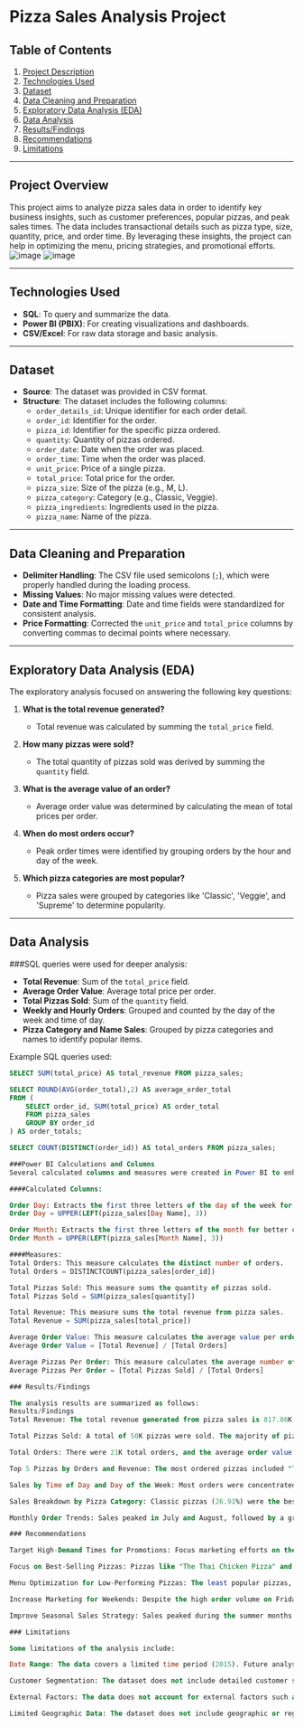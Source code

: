 # Pizza Sales Analysis Project

## Table of Contents
1. [Project Description](#project-description)
2. [Technologies Used](#technologies-used)
3. [Dataset](#dataset)
4. [Data Cleaning and Preparation](#data-cleaning-and-preparation)
5. [Exploratory Data Analysis (EDA)](#exploratory-data-analysis-eda)
6. [Data Analysis](#data-analysis)
7. [Results/Findings](#resultsfindings)
8. [Recommendations](#recommendations)
9. [Limitations](#limitations)

---

## Project Overview

This project aims to analyze pizza sales data in order to identify key business insights, such as customer preferences, popular pizzas, and peak sales times. The data includes transactional details such as pizza type, size, quantity, price, and order time. By leveraging these insights, the project can help in optimizing the menu, pricing strategies, and promotional efforts.
![image](https://github.com/user-attachments/assets/4b6d1c51-36f8-4991-adf4-5d3069ce5300)
![image](https://github.com/user-attachments/assets/a181403e-8e8b-44c0-b0b8-510322b7b94b)

---

## Technologies Used

- **SQL**: To query and summarize the data.
- **Power BI (PBIX)**: For creating visualizations and dashboards.
- **CSV/Excel**: For raw data storage and basic analysis.

---

## Dataset

- **Source**: The dataset was provided in CSV format.
- **Structure**: The dataset includes the following columns:
  - `order_details_id`: Unique identifier for each order detail.
  - `order_id`: Identifier for the order.
  - `pizza_id`: Identifier for the specific pizza ordered.
  - `quantity`: Quantity of pizzas ordered.
  - `order_date`: Date when the order was placed.
  - `order_time`: Time when the order was placed.
  - `unit_price`: Price of a single pizza.
  - `total_price`: Total price for the order.
  - `pizza_size`: Size of the pizza (e.g., M, L).
  - `pizza_category`: Category (e.g., Classic, Veggie).
  - `pizza_ingredients`: Ingredients used in the pizza.
  - `pizza_name`: Name of the pizza.

---

## Data Cleaning and Preparation

- **Delimiter Handling**: The CSV file used semicolons (`;`), which were properly handled during the loading process.
- **Missing Values**: No major missing values were detected.
- **Date and Time Formatting**: Date and time fields were standardized for consistent analysis.
- **Price Formatting**: Corrected the `unit_price` and `total_price` columns by converting commas to decimal points where necessary.

---

## Exploratory Data Analysis (EDA)

The exploratory analysis focused on answering the following key questions:
1. **What is the total revenue generated?**  
   - Total revenue was calculated by summing the `total_price` field.

2. **How many pizzas were sold?**  
   - The total quantity of pizzas sold was derived by summing the `quantity` field.

3. **What is the average value of an order?**  
   - Average order value was determined by calculating the mean of total prices per order.

4. **When do most orders occur?**  
   - Peak order times were identified by grouping orders by the hour and day of the week.

5. **Which pizza categories are most popular?**  
   - Pizza sales were grouped by categories like 'Classic', 'Veggie', and 'Supreme' to determine popularity.

---

## Data Analysis

###SQL queries were used for deeper analysis:
- **Total Revenue**: Sum of the `total_price` field.
- **Average Order Value**: Average total price per order.
- **Total Pizzas Sold**: Sum of the `quantity` field.
- **Weekly and Hourly Orders**: Grouped and counted by the day of the week and time of day.
- **Pizza Category and Name Sales**: Grouped by pizza categories and names to identify popular items.
  
Example SQL queries used:
```sql
SELECT SUM(total_price) AS total_revenue FROM pizza_sales;

SELECT ROUND(AVG(order_total),2) AS average_order_total
FROM (
    SELECT order_id, SUM(total_price) AS order_total
    FROM pizza_sales
    GROUP BY order_id
) AS order_totals;

SELECT COUNT(DISTINCT(order_id)) AS total_orders FROM pizza_sales;

###Power BI Calculations and Columns
Several calculated columns and measures were created in Power BI to enhance the analysis:

####Calculated Columns:

Order Day: Extracts the first three letters of the day of the week for easier grouping and visualization.
Order Day = UPPER(LEFT(pizza_sales[Day Name], 3))

Order Month: Extracts the first three letters of the month for better clarity in graphs.
Order Month = UPPER(LEFT(pizza_sales[Month Name], 3))

####Measures:
Total Orders: This measure calculates the distinct number of orders.
Total Orders = DISTINCTCOUNT(pizza_sales[order_id])

Total Pizzas Sold: This measure sums the quantity of pizzas sold.
Total Pizzas Sold = SUM(pizza_sales[quantity])

Total Revenue: This measure sums the total revenue from pizza sales.
Total Revenue = SUM(pizza_sales[total_price])

Average Order Value: This measure calculates the average value per order.
Average Order Value = [Total Revenue] / [Total Orders]

Average Pizzas Per Order: This measure calculates the average number of pizzas per order.
Average Pizzas Per Order = [Total Pizzas Sold] / [Total Orders]

### Results/Findings

The analysis results are summarized as follows:
Results/Findings
Total Revenue: The total revenue generated from pizza sales is 817.86K. This data indicates strong sales volume, particularly supported by higher order volumes during weekdays (Wednesday and Friday).

Total Pizzas Sold: A total of 50K pizzas were sold. The majority of pizzas sold were in the Large and Medium sizes, while smaller sizes saw significantly fewer sales. This suggests a customer preference for larger pizzas.

Total Orders: There were 21K total orders, and the average order value was calculated to be 38.31. The average order value indicates a solid pricing strategy for the business.

Top 5 Pizzas by Orders and Revenue: The most ordered pizzas included "The Classic Deluxe" and "The Hawaiian". In terms of revenue, "The Thai Chicken Pizza" and "The Barbecue Chicken Pizza" stood out as the top performers.

Sales by Time of Day and Day of the Week: Most orders were concentrated during lunch hours (12:00-14:00) and evening hours (17:00-19:00). Friday was the busiest day of the week, while Sunday had the lowest order volume.

Sales Breakdown by Pizza Category: Classic pizzas (26.91%) were the best-selling category, followed by Supreme (23.96%) and Veggie (23.96%) pizzas. This demonstrates a clear preference for Classic pizza options among customers.

Monthly Order Trends: Sales peaked in July and August, followed by a gradual decline. This indicates possible seasonal demand, which could be linked to summer promotions or events.

### Recommendations

Target High-Demand Times for Promotions: Focus marketing efforts on the high-demand hours, particularly during lunch (12:00-14:00) and dinner (17:00-19:00) times. Special promotions or discounts during these periods can further boost customer engagement and sales.

Focus on Best-Selling Pizzas: Pizzas like "The Thai Chicken Pizza" and "The Classic Deluxe" are among the top sellers. Promotions specifically for these high-performing items can drive even greater revenue. Similarly, optimizing the menu by focusing on these popular pizzas can streamline customer choices.

Menu Optimization for Low-Performing Pizzas: The least popular pizzas, such as "The Brie Carre" and "The Green Garden", could be removed from the menu or promoted differently. Menu adjustments should be considered to maximize profitability by highlighting the most popular or profitable items.

Increase Marketing for Weekends: Despite the high order volume on Fridays, weekend sales—especially on Sundays—show a significant drop. Introducing weekend-exclusive offers or family-sized meal deals could help increase sales on weekends.

Improve Seasonal Sales Strategy: Sales peaked during the summer months (July and August). Building a targeted marketing strategy to capitalize on these seasonal trends can enhance profitability. Advanced planning for inventory and promotions could further boost revenue during these peak months.

### Limitations

Some limitations of the analysis include:

Date Range: The data covers a limited time period (2015). Future analyses could benefit from a broader date range to capture long-term trends and more comprehensive insights.

Customer Segmentation: The dataset does not include detailed customer segmentation data, such as demographics or purchase behavior. For deeper insights, collecting more customer-specific data (e.g., age, location, frequency of orders) would be beneficial.

External Factors: The data does not account for external factors such as weather conditions, economic influences, or promotional campaigns that could have affected sales trends. Incorporating external data could help explain some seasonal trends or regional differences in sales.

Limited Geographic Data: The dataset does not include geographic or regional breakdowns for the sales data. Expanding the analysis to consider geographical preferences and regional marketing strategies could enhance targeted promotions and sales campaigns.




